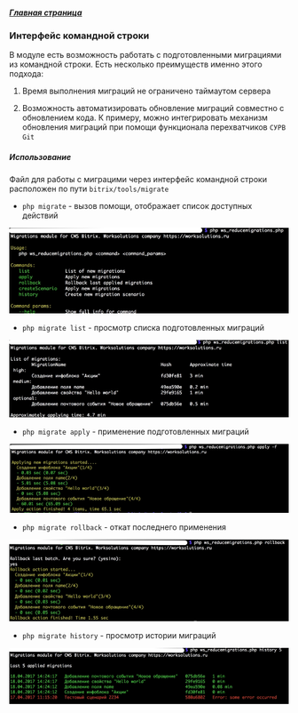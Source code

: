 ##### [Главная страница](../README.md)

### Интерфейс командной строки

В модуле есть возможность работать с подготовленными миграциями из командной строки. Есть несколько преимуществ 
именно этого подхода:

  1. Время выполнения миграций не ограничено таймаутом сервера
  
  2. Возможность автоматизировать обновление миграций совместно с обновлением кода. К примеру, можно интегрировать механизм обновления миграций 
  при помощи функционала перехватчиков `СУРВ Git`

##### Использование

  Файл для работы с миграцими через интерфейс командной строки расположен по пути `bitrix/tools/migrate`

  * `php migrate` - вызов помощи, отображает список доступных действий
  
  ![Помощь](cli_help.jpg)
  
  * `php migrate list` - просмотр списка подготовленных миграций
  
  ![Список миграций](cli_list.jpg)
  
  * `php migrate apply` - применение подготовленных миграций
  
  ![Применение](cli_apply.jpg)
  
  * `php migrate rollback` - откат последнего применения
  
  ![Отмена изменений](cli_rollback.jpg)

  * `php migrate history` - просмотр истории миграций
  
  ![Просмотр истории](cli_history.jpg)